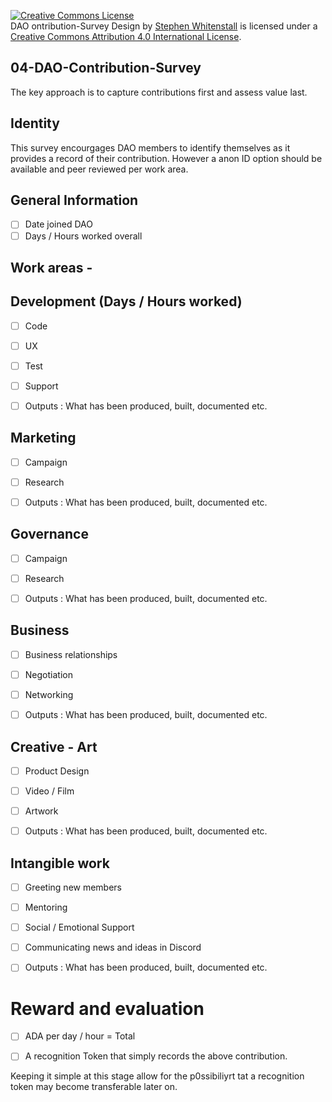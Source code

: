 
<a rel="license" href="http://creativecommons.org/licenses/by/4.0/"><img alt="Creative Commons License" style="border-width:0" src="https://i.creativecommons.org/l/by/4.0/88x31.png" /></a><br /><span xmlns:dct="http://purl.org/dc/terms/" href="http://purl.org/dc/dcmitype/Text" property="dct:title" rel="dct:type">DAO ontribution-Survey Design</span> by <a xmlns:cc="http://creativecommons.org/ns#" href="https://github.com/Quality-Assurance-DAO" property="cc:attributionName" rel="cc:attributionURL">Stephen Whitenstall</a> is licensed under a <a rel="license" href="http://creativecommons.org/licenses/by/4.0/">Creative Commons Attribution 4.0 International License</a>.

## 04-DAO-Contribution-Survey

The key approach is to capture contributions first and assess value last.

## Identity

This survey encourgages DAO members to identify themselves as it provides a record of their contribution.
However a anon ID option should be available and peer reviewed per work area.

## General Information

- [ ] Date joined DAO
- [ ] Days / Hours worked overall

## Work areas -

## Development (Days / Hours worked)

- [ ] Code
- [ ] UX
- [ ] Test
- [ ] Support

- [ ] Outputs : What has been produced, built, documented etc.

## Marketing 

-  [ ] Campaign
-  [ ] Research

- [ ] Outputs : What has been produced, built, documented etc.

## Governance

-  [ ] Campaign
-  [ ] Research

- [ ] Outputs : What has been produced, built, documented etc.

## Business

- [ ] Business relationships
- [ ] Negotiation
- [ ] Networking

- [ ] Outputs : What has been produced, built, documented etc.

## Creative - Art

- [ ] Product Design
- [ ] Video / Film
- [ ] Artwork


- [ ] Outputs : What has been produced, built, documented etc.

## Intangible work

- [ ] Greeting new members
- [ ] Mentoring
- [ ] Social / Emotional Support
- [ ] Communicating news and ideas in Discord


- [ ] Outputs : What has been produced, built, documented etc.

# Reward and evaluation

- [ ] ADA per day / hour = Total

- [ ] A recognition Token that simply records the above contribution.

Keeping it simple at this stage allow for the p0ssibiliyrt tat a recognition token may become transferable later on.








